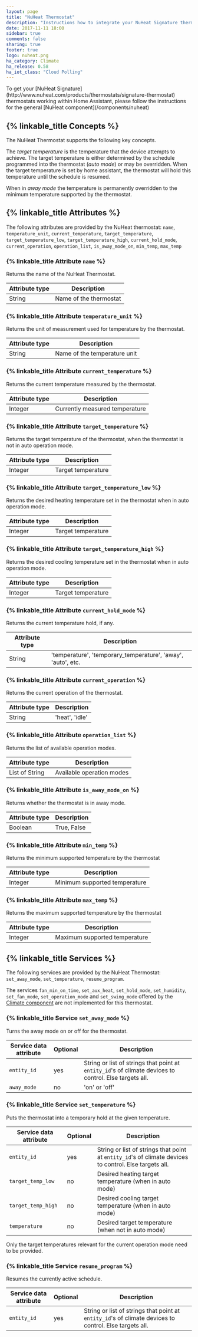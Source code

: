 ```yaml
---
layout: page
title: "NuHeat Thermostat"
description: "Instructions how to integrate your NuHeat Signature thermostats within Home Assistant."
date: 2017-11-11 18:00
sidebar: true
comments: false
sharing: true
footer: true
logo: nuheat.png
ha_category: Climate
ha_release: 0.58
ha_iot_class: "Cloud Polling"
---
```


<p class='note'>
To get your [NuHeat Signature](http://www.nuheat.com/products/thermostats/signature-thermostat) thermostats working within Home Assistant, please follow the instructions for the general [NuHeat component](/components/nuheat)
</p>

## {% linkable_title Concepts %}

The NuHeat Thermostat supports the following key concepts.

The _target temperature_ is the temperature that the device attempts to achieve. The target temperature is either determined by the schedule programmed into the thermostat (_auto mode_) or may be overridden. When the target temperature is set by home assistant, the thermostat will hold this temperature until the schedule is resumed.

When in _away mode_ the temperature is permanently overridden to the minimum temperature supported by the thermostat.


## {% linkable_title Attributes %}

The following attributes are provided by the NuHeat thermostat: `name`, `temperature_unit`, `current_temperature`, `target_temperature`, `target_temperature_low`, `target_temperature_high`, `current_hold_mode`, `current_operation`, `operation_list`, `is_away_mode_on`, `min_temp`, `max_temp`


### {% linkable_title Attribute `name` %}

Returns the name of the NuHeat Thermostat.

| Attribute type | Description |
| ---------------| ----------- |
| String | Name of the thermostat

### {% linkable_title Attribute `temperature_unit` %}

Returns the unit of measurement used for temperature by the thermostat.

| Attribute type | Description |
| ---------------| ----------- |
| String | Name of the temperature unit

### {% linkable_title Attribute `current_temperature` %}

Returns the current temperature measured by the thermostat.

| Attribute type | Description |
| ---------------| ----------- |
| Integer | Currently measured temperature

### {% linkable_title Attribute `target_temperature` %}

Returns the target temperature of the thermostat, when the thermostat is
not in auto operation mode.

| Attribute type | Description |
| ---------------| ----------- |
| Integer | Target temperature

### {% linkable_title Attribute `target_temperature_low` %}

Returns the desired heating temperature set in the thermostat when in
auto operation mode.

| Attribute type | Description |
| ---------------| ----------- |
| Integer | Target temperature

### {% linkable_title Attribute `target_temperature_high` %}

Returns the desired cooling temperature set in the thermostat when in
auto operation mode.

| Attribute type | Description |
| ---------------| ----------- |
| Integer | Target temperature

### {% linkable_title Attribute `current_hold_mode` %}

Returns the current temperature hold, if any.

| Attribute type | Description |
| ---------------| ----------- |
| String | 'temperature', 'temporary_temperature', 'away', 'auto', etc.

### {% linkable_title Attribute `current_operation` %}

Returns the current operation of the thermostat.

| Attribute type | Description |
| ---------------| ----------- |
| String | 'heat', 'idle'

### {% linkable_title Attribute `operation_list` %}

Returns the list of available operation modes.

| Attribute type | Description |
| ---------------| ----------- |
| List of String | Available operation modes

### {% linkable_title Attribute `is_away_mode_on` %}

Returns whether the thermostat is in away mode.

| Attribute type | Description |
| ---------------| ----------- |
| Boolean | True, False

### {% linkable_title Attribute `min_temp` %}

Returns the minimum supported temperature by the thermostat

| Attribute type | Description |
| ---------------| ----------- |
| Integer | Minimum supported temperature

### {% linkable_title Attribute `max_temp` %}

Returns the maximum supported temperature by the thermostat

| Attribute type | Description |
| ---------------| ----------- |
| Integer | Maximum supported temperature


## {% linkable_title Services %}

The following services are provided by the NuHeat Thermostat: `set_away_mode`, `set_temperature`, `resume_program`.

The services `fan_min_on_time`, `set_aux_heat`, `set_hold_mode`, `set_humidity`, `set_fan_mode`, `set_operation_mode` and `set_swing_mode` offered by the [Climate component](/components/climate/) are not implemented for this thermostat.

### {% linkable_title Service `set_away_mode` %}

Turns the away mode on or off for the thermostat.

| Service data attribute | Optional | Description |
| ---------------------- | -------- | ----------- |
| `entity_id` | yes | String or list of strings that point at `entity_id`'s of climate devices to control. Else targets all.
| `away_mode` | no | 'on' or 'off'

### {% linkable_title Service `set_temperature` %}

Puts the thermostat into a temporary hold at the given temperature.

| Service data attribute | Optional | Description |
| ---------------------- | -------- | ----------- |
| `entity_id` | yes | String or list of strings that point at `entity_id`'s of climate devices to control. Else targets all.
| `target_temp_low` | no | Desired heating target temperature (when in auto mode)
| `target_temp_high` | no | Desired cooling target temperature (when in auto mode)
| `temperature` | no | Desired target temperature (when not in auto mode)

Only the target temperatures relevant for the current operation mode need to
be provided.

### {% linkable_title Service `resume_program` %}

Resumes the currently active schedule.

| Service data attribute | Optional | Description |
| ---------------------- | -------- | ----------- |
| `entity_id` | yes | String or list of strings that point at `entity_id`'s of climate devices to control. Else targets all.

